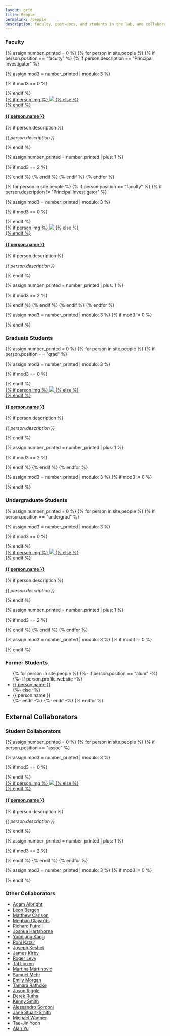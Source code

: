 ```yaml
---
layout: grid
title: People
permalink: /people
description: faculty, post-docs, and students in the lab, and collaborators
---
```



### Faculty
{% assign number_printed = 0 %}
{% for person in site.people %}
{% if person.position == "faculty" %}
{% if person.description == "Principal Investigator" %}

{% assign mod3 = number_printed | modulo: 3 %}

{% if mod3 == 0 %}
<div class="row">
{% endif %}

<div class="person">
    <div class="thumbnail">
        <a href="{{ person.url | prepend: site.baseurl | prepend: site.url }}">
        {% if person.img %}
        <img class="thumbnail" src="{{ person.img | prepend: '/assets/img/' | prepend: site.baseurl | prepend: site.url }}"/>
        {% else %}
        <div class="thumbnail blankbox"></div>
        {% endif %}    
        <span> <!-- mouse over material --> </span>
        </a>
    </div>
    <a href="{{ person.url | prepend: site.baseurl | prepend: site.url }}">
        <h4>{{ person.name }}</h4>
    </a>
    {% if person.description %}
    <i><p>{{ person.description }}</p></i>
    {% endif %}
</div>

{% assign number_printed = number_printed | plus: 1 %}

{% if mod3 == 2 %}
</div>
{% endif %}
{% endif %}
{% endif %}
{% endfor %}

{% for person in site.people %}
{% if person.position == "faculty" %}
{% if person.description != "Principal Investigator" %}

{% assign mod3 = number_printed | modulo: 3 %}

{% if mod3 == 0 %}
<div class="row">
{% endif %}

<div class="person">
    <div class="thumbnail">
        <a href="{{ person.url | prepend: site.baseurl | prepend: site.url }}">
        {% if person.img %}
        <img class="thumbnail" src="{{ person.img | prepend: '/assets/img/' | prepend: site.baseurl | prepend: site.url }}"/>
        {% else %}
        <div class="thumbnail blankbox"></div>
        {% endif %}    
        <span> <!-- mouse over material --> </span>
        </a>
    </div>
    <a href="{{ person.url | prepend: site.baseurl | prepend: site.url }}">
        <h4>{{ person.name }}</h4>
    </a>
    {% if person.description %}
    <i><p>{{ person.description }}</p></i>
    {% endif %}
</div>

{% assign number_printed = number_printed | plus: 1 %}

{% if mod3 == 2 %}
</div>
{% endif %}
{% endif %}
{% endif %}
{% endfor %}

{% assign mod3 = number_printed | modulo: 3 %}
{% if mod3 != 0 %}
</div>
{% endif %}

### Graduate Students
{% assign number_printed = 0 %}
{% for person in site.people %}
{% if person.position == "grad" %}

{% assign mod3 = number_printed | modulo: 3 %}

{% if mod3 == 0 %}
<div class="row">
{% endif %}

<div class="person">
    <div class="thumbnail">
        <a href="{{ person.url | prepend: site.baseurl | prepend: site.url }}">
        {% if person.img %}
        <img class="thumbnail" src="{{ person.img | prepend: '/assets/img/' | prepend: site.baseurl | prepend: site.url }}"/>
        {% else %}
        <div class="thumbnail blankbox"></div>
        {% endif %}    
        <span> <!-- mouse over material --> </span>
        </a>
    </div>
    <a href="{{ person.url | prepend: site.baseurl | prepend: site.url }}">
        <h4>{{ person.name }}</h4>
    </a>
    {% if person.description %}
    <i><p>{{ person.description }}</p></i>
    {% endif %}
</div>

{% assign number_printed = number_printed | plus: 1 %}

{% if mod3 == 2 %}
</div>
{% endif %}
{% endif %}
{% endfor %}

{% assign mod3 = number_printed | modulo: 3 %}
{% if mod3 != 0 %}
</div>
{% endif %}

### Undergraduate Students
{% assign number_printed = 0 %}
{% for person in site.people %}
{% if person.position == "undergrad" %}

{% assign mod3 = number_printed | modulo: 3 %}

{% if mod3 == 0 %}
<div class="row">
{% endif %}

<div class="person">
    <div class="thumbnail">
        <a href="{{ person.url | prepend: site.baseurl | prepend: site.url }}">
        {% if person.img %}
        <img class="thumbnail" src="{{ person.img | prepend: '/assets/img/' | prepend: site.baseurl | prepend: site.url }}"/>
        {% else %}
        <div class="thumbnail blankbox"></div>
        {% endif %}    
        <span> <!-- mouse over material --> </span>
        </a>
    </div>
    <a href="{{ person.url | prepend: site.baseurl | prepend: site.url }}">
        <h4>{{ person.name }}</h4>
    </a>
    {% if person.description %}
    <i><p>{{ person.description }}</p></i>
    {% endif %}
</div>

{% assign number_printed = number_printed | plus: 1 %}

{% if mod3 == 2 %}
</div>
{% endif %}
{% endif %}
{% endfor %}

{% assign mod3 = number_printed | modulo: 3 %}
{% if mod3 != 0 %}
</div>
{% endif %}

### Former Students

<ul>
    {% for person in site.people %}
    {%- if person.position == "alum" -%}
    {%- if person.profile.website -%}
    <li><a href="{{ person.profile.website }}">{{ person.name }}</a></li>
    {%- else -%}
    <li>{{ person.name }}</li>
    {%- endif -%}
    {%- endif -%}
    {% endfor %}
</ul>


## External Collaborators

### Student Collaborators

{% assign number_printed = 0 %}
{% for person in site.people %}
{% if person.position == "assoc" %}

{% assign mod3 = number_printed | modulo: 3 %}

{% if mod3 == 0 %}
<div class="row">
{% endif %}

<div class="person">
    <div class="thumbnail">
        <a href="{{ person.url | prepend: site.baseurl | prepend: site.url }}">
        {% if person.img %}
        <img class="thumbnail" src="{{ person.img | prepend: '/assets/img/' | prepend: site.baseurl | prepend: site.url }}"/>
        {% else %}
        <div class="thumbnail blankbox"></div>
        {% endif %}    
        <span> <!-- mouse over material --> </span>
        </a>
    </div>
    <a href="{{ person.url | prepend: site.baseurl | prepend: site.url }}">
        <h4>{{ person.name }}</h4>
    </a>
    {% if person.description %}
    <i><p>{{ person.description }}</p></i>
    {% endif %}
</div>

{% assign number_printed = number_printed | plus: 1 %}

{% if mod3 == 2 %}
</div>
{% endif %}
{% endif %}
{% endfor %}

{% assign mod3 = number_printed | modulo: 3 %}
{% if mod3 != 0 %}
</div>
{% endif %}


### Other Collaborators

- [Adam Albright](http://web.mit.edu/albright/www/)
- [Leon Bergen](http://profiles.ucsd.edu/leon.bergen)
- [Matthew Carlson](http://cls.psu.edu/people/mtc173)
- [Meghan Clayards](https://www.mcgill.ca/linguistics/people/faculty/clayards)
- [Richard Futrell](http://socsci.uci.edu/~rfutrell/)
- [Joshua Hartshorne](http://l3atbc.org/JKHartshorne.About.html)
- [Yoonjung Kang](https://www.yoonjungkang.com)
- [Roni Katzir](https://english.tau.ac.il/profile/rkatzir)
- [Joseph Keshet](http://u.cs.biu.ac.il/~jkeshet/)
- [James Kirby](http://www.lel.ed.ac.uk/~jkirby/)
- [Roger Levy](http://www.mit.edu/~rplevy/)
- [Tal Linzen](http://tallinzen.net)
- [Martina Martinovi&#263;](http://inamartinovic.com)
- [Samuel Mehr](https://mehr.cz/)
- [Emily Morgan](https://sites.tufts.edu/emilymorgan/)
- [Tamara Rathcke](https://www.kent.ac.uk/secl/ell/staff/rathcke.html)
- [Jason Riggle](http://hum.uchicago.edu/~jriggle/)
- [Derek Ruths](http://www.derekruths.com)
- [Kenny Smith](https://www.ed.ac.uk/profile/kenny-smith)
- [Alessandro Sordoni](https://www.microsoft.com/en-us/research/people/alsordon/)
- [Jane Stuart-Smith](https://www.gla.ac.uk/schools/critical/staff/janestuart-smith/)
- [Michael Wagner](http://www.mcgill.ca/linguistics/people/faculty/wagner)
- Tae-Jin Yoon
- [Alan Yu](https://lucian.uchicago.edu/blogs/aclyu/)
